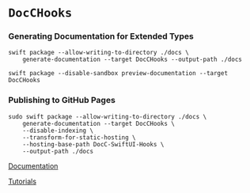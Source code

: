 # ``DocCHooks``

### Generating Documentation for Extended Types


```
swift package --allow-writing-to-directory ./docs \
    generate-documentation --target DocCHooks --output-path ./docs
```

```
swift package --disable-sandbox preview-documentation --target DocCHooks
```

### Publishing to GitHub Pages

```
sudo swift package --allow-writing-to-directory ./docs \
    generate-documentation --target DocCHooks \
    --disable-indexing \
    --transform-for-static-hosting \
    --hosting-base-path DocC-SwiftUI-Hooks \
    --output-path ./docs

```

[Documentation](https://nguyenphongvn.github.io/DocC-SwiftUI-Hooks/documentation/docchooks/)

[Tutorials](https://nguyenphongvn.github.io/DocC-SwiftUI-Hooks/tutorials/meethooks/)
